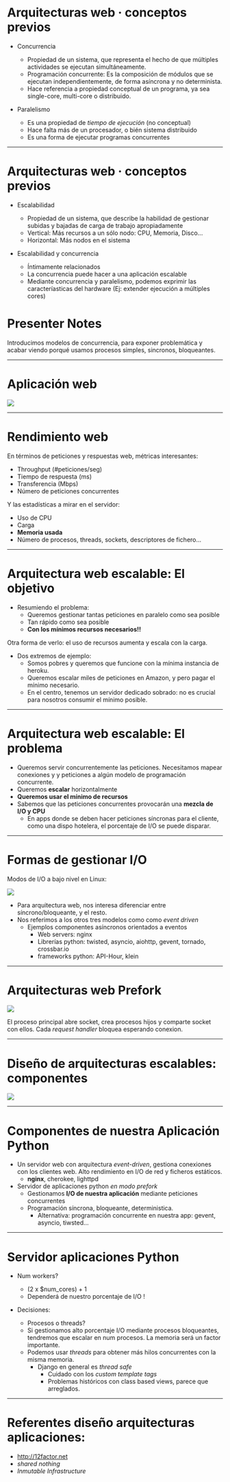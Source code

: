 
# Arquitecturas web · conceptos previos

* Concurrencia
    * Propiedad de un sistema, que representa el hecho de que múltiples actividades
    se ejecutan simultáneamente.
    * Programación concurrente: 
      Es la composición de módulos que se ejecutan independientemente, de forma
      asíncrona y no determinista.
    * Hace referencia a propiedad conceptual de un programa, ya sea  single-core, multi-core o distribuido.

* Paralelismo
    * Es una propiedad de *tiempo de ejecución* (no conceptual)
    * Hace falta más de un procesador, o bién sistema distribuido
    * Es una forma de ejecutar programas concurrentes 

---

# Arquitecturas web · conceptos previos
    
* Escalabilidad
    * Propiedad de un sistema, que describe la habilidad de gestionar subidas
    y bajadas de carga de trabajo apropiadamente
    * Vertical: Más recursos a un sólo nodo: CPU, Memoria, Disco...
    * Horizontal: Más nodos en el sistema

* Escalabilidad y concurrencia
    * Íntimamente relacionados
    * La concurrencia puede hacer a una aplicación escalable
    * Mediante concurrencia y paralelismo, podemos exprimir las caracteríasticas 
      del hardware (Ej: extender ejecución a múltiples cores)

# Presenter Notes

 Introducimos modelos de concurrencia, para exponer problemática y acabar viendo
 porqué usamos procesos simples, sincronos, bloqueantes.


---

# Aplicación web 

<img src='img/LSBAWS_HTTP_request_response.png' />

---

# Rendimiento web

En términos de peticiones y respuestas web, métricas interesantes:

* Throughput (#peticiones/seg)
* Tiempo de respuesta (ms)
* Transferencia (Mbps) 
* Número de peticiones concurrentes

Y las  estadísticas a mirar en el servidor: 

* Uso de CPU
* Carga 
* **Memoria usada**
* Número de procesos, threads, sockets, descriptores de fichero...

---

# Arquitectura web escalable: El objetivo

* Resumiendo el problema:
    * Queremos gestionar tantas peticiones en paralelo como sea posible
    * Tan rápido como sea posible
    * **Con los mínimos recursos necesarios!!**
    
Otra forma de verlo: el uso de recursos aumenta y escala con la carga.

* Dos extremos de ejemplo: 
    * Somos pobres y queremos que funcione con la mínima instancia de heroku.
    * Queremos escalar miles de peticiones en Amazon, y pero pagar el mínimo necesario.
    * En el centro, tenemos un servidor dedicado sobrado: no es crucial para nosotros consumir el mínimo posible.

---

# Arquitectura web escalable: El problema

* Queremos servir concurrentemente las peticiones. Necesitamos mapear conexiones y
  y peticiones a algún modelo de programación concurrente. 
* Queremos **escalar** horizontalmente
* **Queremos usar el mínimo de recursos**
* Sabemos que las peticiones concurrentes provocarán una **mezcla de I/O y CPU**
    * En apps donde se deben hacer peticiones síncronas para el cliente, 
    como una dispo hotelera, el porcentaje de I/O se puede disparar.


---

# Formas de gestionar I/O

Modos de I/O a bajo nivel en Linux:

<img src='img/io.png' />

* Para arquitectura web, nos interesa diferenciar entre síncrono/bloqueante, y el resto. 
* Nos referimos a los otros tres modelos como como *event driven*
    * Ejemplos componentes asíncronos orientados a eventos
        * Web servers: nginx
        * Librerías python: twisted, asyncio, aiohttp, gevent, tornado, crossbar.io
        * frameworks python:  API-Hour, klein 

---

# Arquitecturas web Prefork

<img src='img/process-arch.svg' />

El proceso principal abre socket, crea procesos hijos y comparte socket con ellos. 
Cada *request handler*  bloquea esperando conexion.

---

# Diseño de arquitecturas escalables: componentes

<img src='img/web_arch.svg' />

---

# Componentes de nuestra Aplicación Python

* Un servidor web con arquitectura *event-driven*, gestiona conexiones con los
  clientes web. Alto rendimiento en I/O de red y ficheros estáticos.
    * **nginx**, cherokee, lighttpd
* Servidor de aplicaciones python *en modo prefork* 
    * Gestionamos **I/O de nuestra aplicación** mediante peticiones concurrentes
    * Programación síncrona, bloqueante, deterministica.
        * Alternativa: programación concurrente en nuestra app: gevent, asyncio, tiwsted...
    
---

# Servidor aplicaciones Python


* Num workers?
    *  (2 x $num_cores) + 1
    * Dependerá de nuestro porcentaje de I/O !

* Decisiones: 
    * Procesos o threads?
    * Si gestionamos alto porcentaje I/O mediante procesos bloqueantes,
      tendremos que escalar en num procesos. La memoria será un factor importante.
    * Podemos usar *threads* para obtener más hilos concurrentes con la misma memoria.
        * Django en general es *thread safe*
            * Cuidado con los *custom template tags*
            * Problemas históricos con class based views, parece que arreglados.

---

# Referentes diseño arquitecturas aplicaciones:

* http://12factor.net
* *shared nothing*
* *Inmutable Infrastructure*

